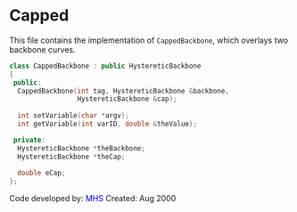 # Capped

This file contains the implementation of 
`CappedBackbone`, which overlays two backbone curves.


```cpp
class CappedBackbone : public HystereticBackbone
{
 public:
  CappedBackbone(int tag, HystereticBackbone &backbone, 
                 HystereticBackbone &cap);
  
  int setVariable(char *argv);
  int getVariable(int varID, double &theValue);

 private:
  HystereticBackbone *theBackbone;
  HystereticBackbone *theCap;
  
  double eCap;
};
```

Code developed by: <span style="color:blue">MHS</span>
Created: Aug 2000

